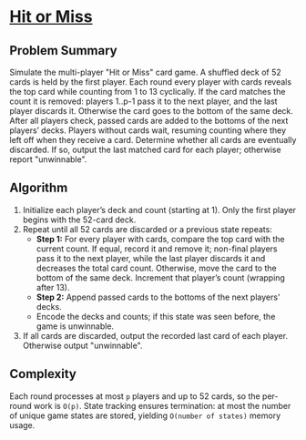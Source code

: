# [Hit or Miss](https://www.spoj.com/problems/HITOMISS/)

## Problem Summary
Simulate the multi-player "Hit or Miss" card game. A shuffled deck of 52 cards is held by the first player. Each round every player with cards reveals the top card while counting from 1 to 13 cyclically. If the card matches the count it is removed: players 1..p-1 pass it to the next player, and the last player discards it. Otherwise the card goes to the bottom of the same deck. After all players check, passed cards are added to the bottoms of the next players’ decks. Players without cards wait, resuming counting where they left off when they receive a card. Determine whether all cards are eventually discarded. If so, output the last matched card for each player; otherwise report "unwinnable".

## Algorithm
1. Initialize each player’s deck and count (starting at 1). Only the first player begins with the 52-card deck.
2. Repeat until all 52 cards are discarded or a previous state repeats:
   - **Step 1:** For every player with cards, compare the top card with the current count. If equal, record it and remove it; non-final players pass it to the next player, while the last player discards it and decreases the total card count. Otherwise, move the card to the bottom of the same deck. Increment that player’s count (wrapping after 13).
   - **Step 2:** Append passed cards to the bottoms of the next players’ decks.
   - Encode the decks and counts; if this state was seen before, the game is unwinnable.
3. If all cards are discarded, output the recorded last card of each player. Otherwise output "unwinnable".

## Complexity
Each round processes at most `p` players and up to 52 cards, so the per-round work is `O(p)`. State tracking ensures termination: at most the number of unique game states are stored, yielding `O(number of states)` memory usage.
